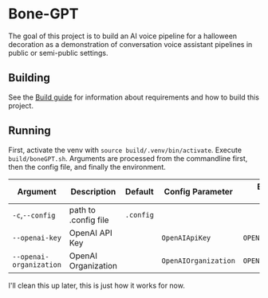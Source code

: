 # Bone-GPT
The goal of this project is to build an AI voice pipeline for a halloween decoration as a demonstration of conversation voice assistant pipelines in public or semi-public settings.

## Building
See the [Build guide](doc/Building.md) for information about requirements and how to build this project.

## Running
First, activate the venv with `source build/.venv/bin/activate`.
Execute `build/boneGPT.sh`. Arguments are processed from the commandline first, then the config file, and finally the environment.

|Argument|Description|Default|Config Parameter|Environment Variable|
|--------|-----------|-------|----------------|--------------------|
|`-c`,`--config`|path to .config file|`.config`|||
|`--openai-key`|OpenAI API Key||`OpenAIApiKey`|`OPENAI_APIKEY`|
|`--openai-organization`|OpenAI Organization||`OpenAIOrganization`|`OPENAI_ORGANIZATION`|

I'll clean this up later, this is just how it works for now.